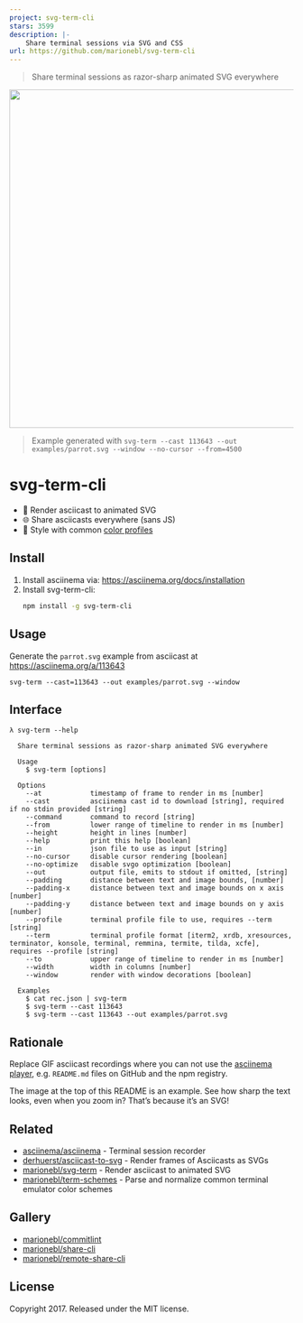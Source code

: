 ```yaml
---
project: svg-term-cli
stars: 3599
description: |-
    Share terminal sessions via SVG and CSS
url: https://github.com/marionebl/svg-term-cli
---
```


> Share terminal sessions as razor-sharp animated SVG everywhere

<p align="center">
  <img width="600" src="https://cdn.rawgit.com/marionebl/svg-term-cli/1250f9c1/examples/parrot.svg">
</p>

> Example generated with `svg-term --cast 113643 --out examples/parrot.svg --window --no-cursor --from=4500`

# svg-term-cli

* 💄 Render asciicast to animated SVG
* 🌐 Share asciicasts everywhere (sans JS)
* 🤖 Style with common [color profiles](https://github.com/marionebl/term-schemes#supported-formats)

## Install

1. Install asciinema via: https://asciinema.org/docs/installation
2. Install svg-term-cli:
      ```sh
      npm install -g svg-term-cli
      ```

## Usage

Generate the `parrot.svg` example from asciicast at <https://asciinema.org/a/113643>

```
svg-term --cast=113643 --out examples/parrot.svg --window
```

## Interface

```
λ svg-term --help

  Share terminal sessions as razor-sharp animated SVG everywhere

  Usage
    $ svg-term [options]

  Options
    --at            timestamp of frame to render in ms [number]
    --cast          asciinema cast id to download [string], required if no stdin provided [string]
    --command       command to record [string]
    --from          lower range of timeline to render in ms [number]
    --height        height in lines [number]
    --help          print this help [boolean]
    --in            json file to use as input [string]
    --no-cursor     disable cursor rendering [boolean]
    --no-optimize   disable svgo optimization [boolean]
    --out           output file, emits to stdout if omitted, [string]
    --padding       distance between text and image bounds, [number]
    --padding-x     distance between text and image bounds on x axis [number]
    --padding-y     distance between text and image bounds on y axis [number]
    --profile       terminal profile file to use, requires --term [string]
    --term          terminal profile format [iterm2, xrdb, xresources, terminator, konsole, terminal, remmina, termite, tilda, xcfe], requires --profile [string]
    --to            upper range of timeline to render in ms [number]
    --width         width in columns [number]
    --window        render with window decorations [boolean]

  Examples
    $ cat rec.json | svg-term
    $ svg-term --cast 113643
    $ svg-term --cast 113643 --out examples/parrot.svg
```

## Rationale

Replace GIF asciicast recordings where you can not use the [asciinema player](https://asciinema.org/), e.g. `README.md` files on GitHub and the npm registry.

The image at the top of this README is an example. See how sharp the text looks, even when you zoom in? That’s because it’s an SVG!

## Related

* [asciinema/asciinema](https://github.com/asciinema/asciinema) - Terminal session recorder
* [derhuerst/asciicast-to-svg](https://github.com/derhuerst/asciicast-to-svg) - Render frames of Asciicasts as SVGs
* [marionebl/svg-term](https://github.com/marionebl/svg-term) - Render asciicast to animated SVG
* [marionebl/term-schemes](https://github.com/marionebl/term-schemes) - Parse and normalize common terminal emulator color schemes

## Gallery

* [marionebl/commitlint](https://github.com/marionebl/commitlint)
* [marionebl/share-cli](https://github.com/marionebl/share-cli)
* [marionebl/remote-share-cli](https://github.com/marionebl/remote-share-cli)

## License

Copyright 2017. Released under the MIT license.

